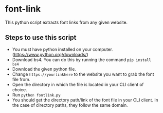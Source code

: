 # font-link
This python script extracts font links from any given website.

## Steps to use this script
- You must have python installed on your computer. (https://www.python.org/downloads/)
- Download bs4. You can do this by running the command `pip install bs4`
- Download the given python file.
- Change `https://yourlinkhere` to the website you want to grab the font file from.
- Open the directory in which the file is located in your CLI client of choice.
- Run `python fontlink.py`
- You should get the directory path/link of the font file in your CLI client. In the case of directory paths, they follow the same domain.
